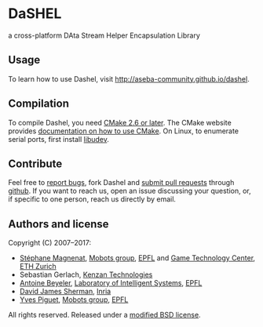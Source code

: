 # DaSHEL

a cross-platform DAta Stream Helper Encapsulation Library

## Usage

To learn how to use Dashel, visit http://aseba-community.github.io/dashel.

## Compilation

To compile Dashel, you need [CMake 2.6 or later](http://www.cmake.org/).
The CMake website provides [documentation on how to use CMake](https://cmake.org/runningcmake).
On Linux, to enumerate serial ports, first install [libudev](https://www.freedesktop.org/software/systemd/man/libudev.html).

## Contribute

Feel free to [report bugs](https://github.com/aseba-community/dashel/issues/new), fork Dashel and [submit pull requests](https://github.com/aseba-community/dashel/pulls) through [github](https://github.com/aseba-community/dashel).
If you want to reach us, open an issue discussing your question, or, if specific to one person, reach us directly by email.

## Authors and license

Copyright (C) 2007–2017:
	
* [Stéphane Magnenat](http://stephane.magnenat.net), [Mobots group](http://mobots.epfl.ch), [EPFL](http://www.epfl.ch/) and [Game Technology Center](http://www.gtc.inf.ethz.ch/), [ETH Zurich](https://www.ethz.ch/en.html)
* Sebastian Gerlach, [Kenzan Technologies](http://www.kenzantech.com)
* [Antoine Beyeler](http://www.ab-ware.com), [Laboratory of Intelligent Systems](http://lis.epfl.ch), [EPFL](http://www.epfl.ch/)
* [David James Sherman](http://www.labri.fr/perso/david/Site/David_James_Sherman.html), [Inria](http://inria.fr)
* [Yves Piguet](http://nyctergatis.com/), [Mobots group](http://mobots.epfl.ch), [EPFL](http://www.epfl.ch/)

All rights reserved. Released under a [modified BSD license](license).
